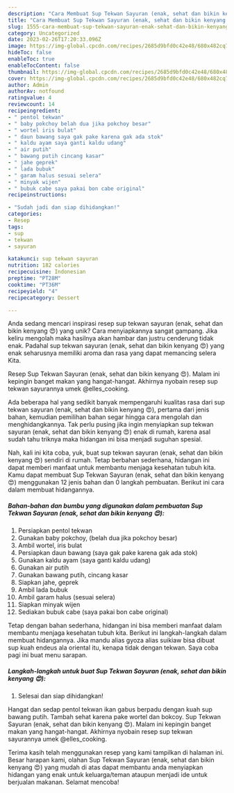```yaml
---
description: "Cara Membuat Sup Tekwan Sayuran (enak, sehat dan bikin kenyang 😍) yang Enak"
title: "Cara Membuat Sup Tekwan Sayuran (enak, sehat dan bikin kenyang 😍) yang Enak"
slug: 1555-cara-membuat-sup-tekwan-sayuran-enak-sehat-dan-bikin-kenyang-yang-enak
category: Uncategorized
date: 2023-02-26T17:20:33.096Z
image: https://img-global.cpcdn.com/recipes/2685d9bfd0c42e48/680x482cq70/sup-tekwan-sayuran-enak-sehat-dan-bikin-kenyang-foto-resep-utama.jpg
hideToc: false
enableToc: true
enableTocContent: false
thumbnail: https://img-global.cpcdn.com/recipes/2685d9bfd0c42e48/680x482cq70/sup-tekwan-sayuran-enak-sehat-dan-bikin-kenyang-foto-resep-utama.jpg
cover: https://img-global.cpcdn.com/recipes/2685d9bfd0c42e48/680x482cq70/sup-tekwan-sayuran-enak-sehat-dan-bikin-kenyang-foto-resep-utama.jpg
author: Admin
authorAv: notfound
ratingvalue: 4
reviewcount: 14
recipeingredient:
- " pentol tekwan"
- " baby pokchoy belah dua jika pokchoy besar"
- " wortel iris bulat"
- " daun bawang saya gak pake karena gak ada stok"
- " kaldu ayam saya ganti kaldu udang"
- " air putih"
- " bawang putih cincang kasar"
- " jahe geprek"
- " lada bubuk"
- " garam halus sesuai selera"
- " minyak wijen"
- " bubuk cabe saya pakai bon cabe original"
recipeinstructions:

- "Sudah jadi dan siap dihidangkan!"
categories:
- Resep
tags:
- sup
- tekwan
- sayuran

katakunci: sup tekwan sayuran 
nutrition: 182 calories
recipecuisine: Indonesian
preptime: "PT28M"
cooktime: "PT36M"
recipeyield: "4"
recipecategory: Dessert

---
```





Anda sedang mencari inspirasi resep sup tekwan sayuran (enak, sehat dan bikin kenyang 😍) yang unik? Cara menyiapkannya sangat gampang. Jika keliru mengolah maka hasilnya akan hambar dan justru cenderung tidak enak. Padahal sup tekwan sayuran (enak, sehat dan bikin kenyang 😍) yang enak seharusnya memiliki aroma dan rasa yang dapat memancing selera Kita.





Resep Sup Tekwan Sayuran (enak, sehat dan bikin kenyang 😍). Malam ini kepingin banget makan yang hangat-hangat. Akhirnya nyobain resep sup tekwan sayurannya umek @elles_cooking.

Ada beberapa hal yang sedikit banyak mempengaruhi kualitas rasa dari sup tekwan sayuran (enak, sehat dan bikin kenyang 😍), pertama dari jenis bahan, kemudian pemilihan bahan segar hingga cara mengolah dan menghidangkannya. Tak perlu pusing jika ingin menyiapkan sup tekwan sayuran (enak, sehat dan bikin kenyang 😍) enak di rumah, karena asal sudah tahu triknya maka hidangan ini bisa menjadi suguhan spesial.






Nah, kali ini kita coba, yuk, buat sup tekwan sayuran (enak, sehat dan bikin kenyang 😍) sendiri di rumah. Tetap berbahan sederhana, hidangan ini dapat memberi manfaat untuk membantu menjaga kesehatan tubuh kita. Kamu dapat membuat Sup Tekwan Sayuran (enak, sehat dan bikin kenyang 😍) menggunakan 12 jenis bahan dan 0 langkah pembuatan. Berikut ini cara dalam membuat hidangannya.

<!--inarticleads1-->

##### Bahan-bahan dan bumbu yang digunakan dalam pembuatan Sup Tekwan Sayuran (enak, sehat dan bikin kenyang 😍):

1. Persiapkan  pentol tekwan
1. Gunakan  baby pokchoy, (belah dua jika pokchoy besar)
1. Ambil  wortel, iris bulat
1. Persiapkan  daun bawang (saya gak pake karena gak ada stok)
1. Gunakan  kaldu ayam (saya ganti kaldu udang)
1. Gunakan  air putih
1. Gunakan  bawang putih, cincang kasar
1. Siapkan  jahe, geprek
1. Ambil  lada bubuk
1. Ambil  garam halus (sesuai selera)
1. Siapkan  minyak wijen
1. Sediakan  bubuk cabe (saya pakai bon cabe original)


Tetap dengan bahan sederhana, hidangan ini bisa memberi manfaat dalam membantu menjaga kesehatan tubuh kita. Berikut ini langkah-langkah dalam membuat hidangannya. Jika mandu alias gyoza alias suikiaw bisa dibuat sup kuah endeus ala oriental itu, kenapa tidak dengan tekwan. Saya coba pagi ini buat menu sarapan. 

<!--inarticleads2-->

##### Langkah-langkah untuk buat Sup Tekwan Sayuran (enak, sehat dan bikin kenyang 😍):


1. Selesai dan siap dihidangkan!

Hangat dan sedap pentol tekwan ikan gabus berpadu dengan kuah sup bawang putih. Tambah sehat karena pake wortel dan bokcoy. Sup Tekwan Sayuran (enak, sehat dan bikin kenyang 😍). Malam ini kepingin banget makan yang hangat-hangat. Akhirnya nyobain resep sup tekwan sayurannya umek @elles_cooking. 

Terima kasih telah menggunakan resep yang kami tampilkan di halaman ini. Besar harapan kami, olahan Sup Tekwan Sayuran (enak, sehat dan bikin kenyang 😍) yang mudah di atas dapat membantu anda menyiapkan hidangan yang enak untuk keluarga/teman ataupun menjadi ide untuk berjualan makanan. Selamat mencoba!
